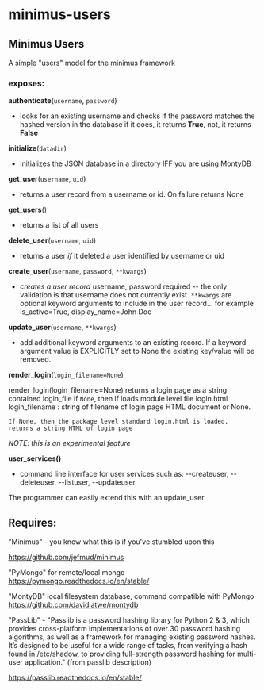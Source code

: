 # minimus-users

## Minimus Users

A simple "users" model for the minimus framework

### exposes:

 **authenticate**(`username`, `password`) 
 
 - looks for an existing username
   and checks if the password matches the hashed version in the database
   if it does, it returns **True**, not, it returns **False**

**initialize**(`datadir`)

- initializes the JSON database in a directory IFF you are using MontyDB

**get_user**(`username`, `uid`)

- returns a user record from a username
 or id.  On failure returns None
 
**get_users**()

- returns a list of all users

**delete_user**(`username`, `uid`)

- returns a user *if* it deleted a user
     identified by username or uid
     
**create_user**(`username`, `password`, `**kwargs`) 

- *creates a user record*
username, password required -- the only validation is that username does not
currently exist.  `**kwargs` are optional keyword arguments to include in the
user record... for example is_active=True, display_name=John Doe

**update_user**(`username`, `**kwargs`)

- add additional keyword arguments
      to an existing record.  If a keyword argument value is EXPLICITLY set to None
       the existing key/value will be removed.
       

**render_login**(`login_filename=None`)

render_login(login_filename=None) returns a login page as a string contained
    login_file if `None`, then if loads module level file login.html
    login_filename : string of filename of login page HTML document or None.
    
    If None, then the package level standard login.html is loaded.
    returns a string HTML of login page
    
*NOTE: this is an experimental feature*

**user_services()**

- command line interface for user services such as:  --createuser, --deleteuser, --listuser, --updateuser

The programmer can easily extend this with an update_user

## Requires:

  "Minimus" - you know what this is if you've stumbled upon this
  
  https://github.com/jefmud/minimus
  
  "PyMongo" for remote/local mongo  https://pymongo.readthedocs.io/en/stable/
  
  "MontyDB" local filesystem database, command compatible with PyMongo
  https://github.com/davidlatwe/montydb

  "PassLib" - "Passlib is a password hashing library for Python 2 & 3, which provides cross-platform implementations of over 30 password hashing algorithms, as well as a framework   for managing existing password hashes. It’s designed to be useful for a wide range of tasks, from verifying a hash found in /etc/shadow, to providing full-strength password       hashing for multi-user application." (from passlib description)
  
  https://passlib.readthedocs.io/en/stable/
